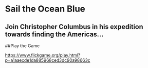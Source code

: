 # Sail the Ocean Blue

## Join Christopher Columbus in his expedition towards finding the Americas...

##Play the Game

https://www.flickgame.org/play.html?p=a1aaecde1da885968ced3dc90a98663c

